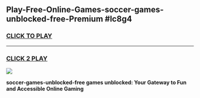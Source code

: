 
## Play-Free-Online-Games-soccer-games-unblocked-free-Premium #lc8g4
<h3>
<a href="https://premium.freeplayer.one?title=soccer-games-unblocked-free&ref=8M">CLICK TO PLAY</a></h3>
<hr>

<h3>
<a href="https://premium.freeplayer.one?title=soccer-games-unblocked-free&ref=8M">CLICK 2 PLAY</a>
  
</h3>

<a href="https://premium.freeplayer.one?title=soccer-games-unblocked-free&ref=8M"><img src="https://clearcache.store/games.png"></a>


**soccer-games-unblocked-free games unblocked: Your Gateway to Fun and Accessible Online Gaming**
